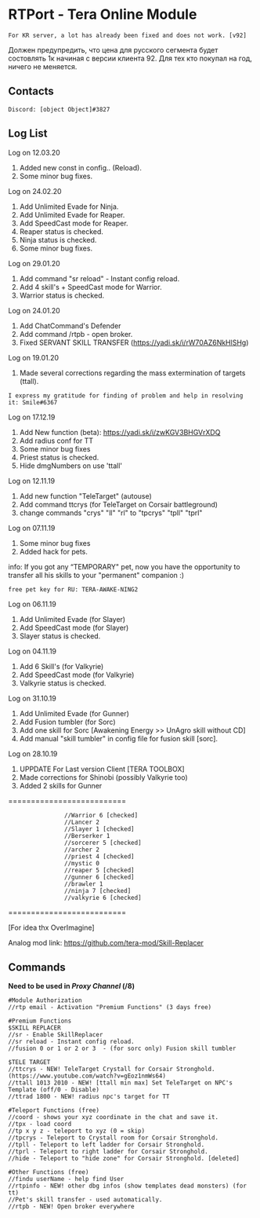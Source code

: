 # RTPort - Tera Online Module

`For KR server, a lot has already been fixed and does not work. [v92]`

Должен предупредить, что цена для русского сегмента будет состовлять 1к начиная с версии клиента 92. Для тех кто покупал на год, ничего не меняется.

## Contacts
`
Discord: [object Object]#3827
`
## Log List
Log on 12.03.20
1. Added new const in config.. (Reload).
2. Some minor bug fixes.

Log on 24.02.20
1. Add Unlimited Evade for Ninja.
2. Add Unlimited Evade for Reaper.
3. Add SpeedCast mode for Reaper.
4. Reaper status is checked.
5. Ninja status is checked.
6. Some minor bug fixes.

Log on 29.01.20
1. Add command "sr reload" - Instant config reload.
2. Add 4 skill's + SpeedCast mode for Warrior.
3. Warrior status is checked.

Log on 24.01.20
1. Add ChatCommand's Defender
2. Add command /rtpb - open broker.
3. Fixed SERVANT SKILL TRANSFER (https://yadi.sk/i/rW70AZ6NkHlSHg)

Log on 19.01.20
1. Made several corrections regarding the mass extermination of targets (ttall).
```
I express my gratitude for finding of problem and help in resolving it: Smile#6367
```
Log on 17.12.19
1. Add New function (beta): https://yadi.sk/i/zwKGV3BHGVrXDQ
2. Add radius conf for TT
3. Some minor bug fixes
4. Priest status is checked.
5. Hide dmgNumbers on use 'ttall'

Log on 12.11.19
1. Add new function "TeleTarget" (autouse)
2. Add command ttcrys (for TeleTarget on Corsair battleground)
3. change commands "crys" "ll" "rl" to "tpcrys" "tpll" "tprl"

Log on 07.11.19
1. Some minor bug fixes
2. Added hack for pets.

info: If you got any “TEMPORARY" pet, now you have the opportunity to transfer all his skills to your "permanent" companion :)
```
free pet key for RU: TERA-AWAKE-NING2
```
Log on 06.11.19
1. Add Unlimited Evade (for Slayer)
2. Add SpeedCast mode (for Slayer)
3. Slayer status is checked.

Log on 04.11.19
1. Add 6 Skill's (for Valkyrie)
2. Add SpeedCast mode (for Valkyrie)
3. Valkyrie status is checked.

Log on 31.10.19
1. Add Unlimited Evade (for Gunner)
2. Add Fusion tumbler (for Sorc)
3. Add one skill for Sorc [Awakening Energy >> UnAgro skill without CD]
4. Add manual "skill tumbler" in config file for fusion skill [sorc].

Log on 28.10.19
1. UPPDATE For Last version Client [TERA TOOLBOX]
2. Made corrections for Shinobi (possibly Valkyrie too)
3. Added 2 skills for Gunner

==========================
```
                //Warrior 6 [checked]
                //Lancer 2
                //Slayer 1 [checked]
                //Berserker 1
                //sorcerer 5 [checked]
                //archer 2
                //priest 4 [checked]
                //mystic 0
                //reaper 5 [checked]
                //gunner 6 [checked]
                //brawler 1
                //ninja 7 [checked]
                //valkyrie 6 [checked]
```
==========================

[For idea thx OverImagine]

Analog mod link: https://github.com/tera-mod/Skill-Replacer

## Commands
**Need to be used in _Proxy Channel_ (/8)**
```
#Module Authorization
//rtp email - Activation "Premium Functions" (3 days free)

#Premium Functions
$SKILL REPLACER
//sr - Enable SkillReplacer
//sr reload - Instant config reload.
//fusion 0 or 1 or 2 or 3  - (for sorc only) Fusion skill tumbler

$TELE TARGET
//ttcrys - NEW! TeleTarget Crystall for Corsair Stronghold. (https://www.youtube.com/watch?v=gEoz1nmWs64)
//ttall 1013 2010 - NEW! [ttall min max] Set TeleTarget on NPC's Template (off/0 - Disable)
//ttrad 1800 - NEW! radius npc's target for TT

#Teleport Functions (free)
//coord - shows your xyz coordinate in the chat and save it.
//tpx - load coord
//tp x y z - teleport to xyz (0 = skip)
//tpcrys - Teleport to Crystall room for Corsair Stronghold.
//tpll - Teleport to left ladder for Corsair Stronghold.
//tprl - Teleport to right ladder for Corsair Stronghold.
//hide - Teleport to "hide zone" for Corsair Stronghold. [deleted]

#Other Functions (free)
//findu userName - help find User
//rtpinfo - NEW! other dbg infos (show templates dead monsters) (for tt)
//Pet's skill transfer - used automatically.
//rtpb - NEW! Open broker everywhere
